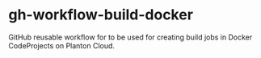 # gh-workflow-build-docker

GitHub reusable workflow for to be used for creating build jobs in Docker CodeProjects on Planton Cloud.
